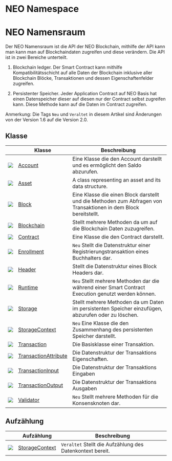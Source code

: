 # NEO Namespace
# NEO Namensraum

Der NEO Namensraum ist die API der NEO Blockchain, mithilfe der API kann man kann man auf Blockchaindaten zugreifen und diese verändern. Die API ist in zwei Bereiche unterteilt.

1. Blockchain ledger. Der Smart Contract kann mithilfe Kompatibilitätsschicht auf alle Daten der Blockchain inklusive aller Blockchain Blöcke, Transaktionen und dessen Eigenschaftenfelder zugreifen.

2. Persistenter Speicher. Jeder Application Contract auf NEO Basis hat einen Datenspeicher dieser auf diesen nur der Contract selbst zugreifen kann. Diese Methode kann auf die Daten im Contract zugreifen.

Anmerkung: Die Tags `Neu` und `Veraltet` in diesem Artikel sind Änderungen von der Version 1.6 auf die Version 2.0.

## Klasse

| | Klasse | Beschreibung |
| ---------------------------------------- | ---------------------------------------- | ---------------------- |
| ![](https://i-msdn.sec.s-msft.com/dynimg/IC29808.jpeg) | [Account](neo/Account.md)          | Eine Klasse die den Account darstellt und es ermöglicht den Saldo abzurufen.     |
| ![](https://i-msdn.sec.s-msft.com/dynimg/IC29808.jpeg) | [Asset](neo/Asset.md)              | A class representing an asset and its data structure.         |
| ![](https://i-msdn.sec.s-msft.com/dynimg/IC29808.jpeg) | [Block](neo/Block.md)              | Eine Klasse die einen Block darstellt und die Methoden zum Abfragen von Transaktionen in dem Block bereitstellt. |
| ![](https://i-msdn.sec.s-msft.com/dynimg/IC29808.jpeg) | [Blockchain](neo/Blockchain.md)    | Stellt mehrere Methoden da um auf die Blockchain Daten zuzugreifen.|
| ![](https://i-msdn.sec.s-msft.com/dynimg/IC29808.jpeg) | [Contract](neo/Contract.md)        | Eine Klasse die den Contract darstellt.                |
| ![](https://i-msdn.sec.s-msft.com/dynimg/IC29808.jpeg) | [Enrollment](neo/Enrollment.md)    | `Neu` Stellt die Datenstruktur einer Registrierungstransaktion eines Buchhalters dar.  |
| ![](https://i-msdn.sec.s-msft.com/dynimg/IC29808.jpeg) | [Header](neo/Header.md)            | Stellt die Datenstruktur eines Block Headers dar.|
| ![](https://i-msdn.sec.s-msft.com/dynimg/IC29808.jpeg) | [Runtime](neo/Runtime.md)          | `Neu` Stellt mehrere Methoden dar die während einer Smart Contract Execution genutzt werden können.|
| ![](https://i-msdn.sec.s-msft.com/dynimg/IC29808.jpeg) | [Storage](neo/Storage.md)          | Stellt mehrere Methoden da um Daten im persistenten Speicher einzufügen, abzurufen oder zu löschen.  |
| ![](https://i-msdn.sec.s-msft.com/dynimg/IC29808.jpeg) | [StorageContext](neo/StorageContext.md) | `Neu` Eine Klasse die den Zusammenhang des persistenten Speicher darstellt.  |
| ![](https://i-msdn.sec.s-msft.com/dynimg/IC29808.jpeg) | [Transaction](neo/Transaction.md)  |  Die Basisklasse einer Transaktion.            |
| ![](https://i-msdn.sec.s-msft.com/dynimg/IC29808.jpeg) | [TransactionAttribute](neo/TransactionAttribute.md) | Die Datenstruktur der Transaktions Eigenschaften.          |
| ![](https://i-msdn.sec.s-msft.com/dynimg/IC29808.jpeg) | [TransactionInput](neo/TransactionInput.md) | Die Datenstruktur der Transaktions Eingaben         |
| ![](https://i-msdn.sec.s-msft.com/dynimg/IC29808.jpeg) | [TransactionOutput](neo/TransactionOutput.md) |Die Datenstruktur der Transaktions Ausgaben|
| ![](https://i-msdn.sec.s-msft.com/dynimg/IC29808.jpeg) | [Validator](neo/Validator.md)      | `Neu` Stellt mehrere Methoden für die Konsensknoten dar.    |

## Aufzählung

|  | Aufzählung | Beschreibung |
| ---------------------------------------- | ---------------------------------------- | ----------------------- |
| ![](https://i-msdn.sec.s-msft.com/dynimg/IC134134.jpeg) | [StorageContext](neo/StorageContext2.md) | `Veraltet`  Stellt die Aufzählung des Datenkontext bereit. |
